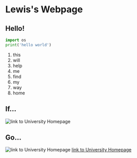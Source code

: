 # Lewis's Webpage

## Hello!

```python
import os
print('hello world')
```

1. this
2. will
3. help
4. me
5. find
6. my
7. way
8. home

## If...
![link to University Homepage](https://cdn.drawception.com/images/panels/2017/12-10/hyGGzjz9dS-2.png)

## Go...
![link to University Homepage](https://wun.ac.uk/wp-content/uploads/logo-sheffield.png)
[link to University Homepage](https://students.sheffield.ac.uk/)